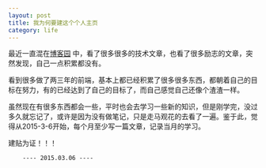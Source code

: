```yaml
---
layout: post
title: 我为何要建这个个人主页
category: life
---
```


最近一直混在<a href="http://www.cnblogs.com/" target="_black">博客园</a> 中，看了很多很多的技术文章，也看了很多励志的文章，突然发现，自己一点积累都没有。

看到很多做了两三年的前端，基本上都已经积累了很多很多东西，都朝着自己的目标在努力，有的已经达到了自己的目标了，而自己感觉自己还像个渣渣一样。

虽然现在有很多东西都会一些，平时也会去学习一些新的知识，但是刚学完，没过多久就忘记了，或许是因为没有做笔记，只是走马观花的去看了一遍。鉴于此，觉得从<time>2015-3-6</time>开始，每个月至少写一篇文章，记录当月的学习。

建贴为证！！！

		---- 2015.03.06 ----
